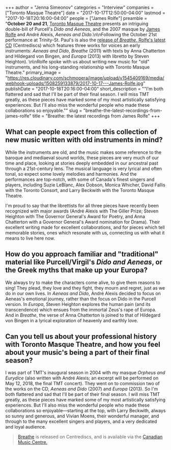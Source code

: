 +++
author = "Jenna Simeonov"
categories = "Interview"
companies = ["Toronto Masque Theatre"]
date = "2017-10-17T12:50:00-04:00"
lastmod = "2017-10-18T20:16:00-04:00"
people = ["James Rolfe"]
preamble = "**October 20 and 21**, [Toronto Masque Theatre](/scene/companies/toronto-masque-theatre/) presents an intriguing double-bill of Purcell's *Dido and Aeneas*, and the 2007 masque by [James Rolfe](/scene/people/james-rolfe/) and André Alexis, *Aeneas and Dido*.\n\nFollowing the October 21st performance at Trinity-St. Paul's is also the [release of *Breathe*, Rolfe's latest CD](http://www.jamesrolfe.ca/events/breathe-cd-release/) (Centrediscs) which features three works for voices an early instruments: *Aeneas and Dido*, *Breathe* (2011) with texts by Anna Chatterton and Hildegard von Bingen, and *Europa* (2013) with libretto by Steven Heighton). \n\nRolfe spoke with us about writing new music for \"old\" instruments, and his long-standing relationship with Toronto Masque Theatre."
primary_image = "https://res.cloudinary.com/schmopera/image/upload/v1545409169/media/webhook-uploads/1508259133879/2017-10-17---James-Rolfe.jpg"
publishDate = "2017-10-18T20:16:00-04:00"
short_description = "&quot;I&#039;m both flattered and sad that I&#039;ll be part of their final season. I will miss TMT greatly, as these pieces have marked some of my most artistically satisfying experiences. But I&#039;ll also miss the wonderful people who made these collaborations so enjoyable.&quot;"
slug = "breathe-the-latest-recordings-from-james-rolfe"
title = "Breathe: the latest recordings from James Rolfe"
+++

## What can people expect from this collection of new music written with old instruments in mind?

While the instruments are old, and the music makes some reference to the baroque and mediaeval sound worlds, these pieces are very much of our time and place, looking at stories deeply embedded in our ancestral past through a 21st-century lens. The musical language is very lyrical and often tonal, so expect some lovely melodies and harmonies. And the performances are top-notch, with some of Canada's finest singers and players, including Suzie LeBlanc, Alex Dobson, Monica Whicher, David Fallis with the Toronto Consort, and Larry Beckwith with the Toronto Masque Theatre.

I'm proud to say that the librettists for all three pieces have recently been recognized with major awards (André Alexis with The Giller Prize; Steven Heighton with The Governor General's Award for Poetry, and Anna Chatterton with a Governor General's Award nomination for Drama). Their excellent writing made for excellent collaborations, and for pieces which tell memorable stories, ones which resonate with us, connecting us with what it means to live here now.

## How do you approach familiar and "traditional" material like Purcell/Virgil's *Dido and Aeneas*, or the Greek myths that make up your Europa?

We always try to make the characters come alive, to give them reasons to sing! They plead, they love and they fight, they mourn and regret, just as we do in our own lives. In *Aeneas and Dido*, André Alexis decided to focus on Aeneas's emotional journey, rather than the focus on Dido in the Purcell version. In *Europa*, Steven Heighton explores the human pain (and its transcendence) which ensues from the immortal Zeus's rape of Europa. And in *Breathe*, the verse of Anna Chatterton is joined to that of Hildegard von Bingen in a lyrical exploration of heavenly and earthly love.

## Can you tell us about your professional history with Toronto Masque Theatre, and how you feel about your music's being a part of their final season?

I was part of TMT's inaugural season in 2004 with my masque *Orpheus and Eurydice* (also written with André Alexis; an excerpt will be performed on May 12, 2018, the final TMT concert). They went on to commission two of the works on the CD, *Aeneas and Dido* (2007) and *Europa* (2013). So I'm both flattered and sad that I'll be part of their final season. I will miss TMT greatly, as these pieces have marked some of my most artistically satisfying experiences. But I'll also miss the wonderful people who made these collaborations so enjoyable—starting at the top, with Larry Beckwith, always so sunny and generous, and Vivian Moens, their wonderful manager, and through to the many excellent singers and players, and a very dedicated and loyal audience.

>[Breathe](https://www.musiccentre.ca/node/149408) is released on Centrediscs, and is available via the [Canadian Music Centre.](https://www.musiccentre.ca/node/149408)
